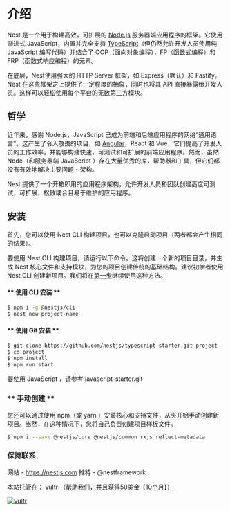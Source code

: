 # 介绍

Nest 是一个用于构建高效，可扩展的 [Node.js](http://nodejs.cn/) 服务器端应用程序的框架。它使用渐进式 JavaScript，内置并完全支持 [TypeScript](https://www.tslang.cn/)（但仍然允许开发人员使用纯 JavaScript 编写代码）并结合了 OOP（面向对象编程），FP（函数式编程）和 FRP（函数式响应编程）的元素。

在底层，Nest使用强大的 HTTP Server 框架，如 Express（默认）和 Fastify。Nest 在这些框架之上提供了一定程度的抽象，同时也将其 API 直接暴露给开发人员。这样可以轻松使用每个平台的无数第三方模块。



## 哲学

近年来，感谢 Node.js，JavaScript 已成为前端和后端应用程序的网络“通用语言”。这产生了令人敬畏的项目，如 [Angular](https://angular.cn/)，React 和 Vue，它们提高了开发人员的工作效率，并能够构建快速，可测试和可扩展的前端应用程序。然而，虽然 Node（和服务器端 JavaScript ）存在大量优秀的库，帮助器和工具，但它们都没有有效地解决主要问题 - 架构。

Nest 提供了一个开箱即用的应用程序架构，允许开发人员和团队创建高度可测试，可扩展，松散耦合且易于维护的应用程序。



## 安装
首先，您可以使用 Nest CLI 构建项目，也可以克隆启动项目（两者都会产生相同的结果）。

要使用 Nest CLI 构建项目，请运行以下命令。这将创建一个新的项目目录，并生成 Nest 核心文件和支持模块，为您的项目创建传统的基础结构。建议初学者使用Nest CLI 创建新项目。我们将在[第一步](/6/firststeps?id=%E7%AC%AC%E4%B8%80%E6%AD%A5)继续使用这种方法。


 <!-- tabs:start -->
 
 #### ** 使用 CLI 安装 **
```bash
$ npm i -g @nestjs/cli
$ nest new project-name
```

#### ** 使用 Git 安装 **

```bash
$ git clone https://github.com/nestjs/typescript-starter.git project
$ cd project
$ npm install
$ npm run start
```
要使用 JavaScript ，请参考 javascript-starter.git 

### ** 手动创建 **

您还可以通过使用 npm（或 yarn ）安装核心和支持文件，从头开始手动创建新项目。当然，在这种情况下，您将自己负责创建项目样板文件。

```bash
$ npm i --save @nestjs/core @nestjs/common rxjs reflect-metadata
```

<!-- tabs:end -->



### 保持联系

网站 - https://nestjs.com
推特 - @nestframework

本站托管在： [vultr   （帮助我们，并且获得50美金【10个月】）](https://www.vultr.com/?ref=7786172-4F)

[![vultr](https://www.vultr.com/media/banner_1.png)](https://www.vultr.com/?ref=7815855-4F)
